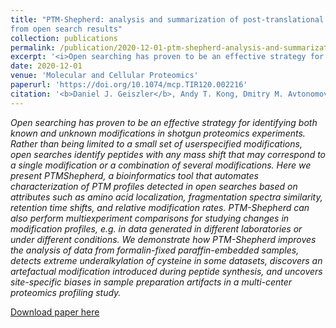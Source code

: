 ```yaml
---
title: "PTM-Shepherd: analysis and summarization of post-translational and chemical modifications
from open search results"
collection: publications
permalink: /publication/2020-12-01-ptm-shepherd-analysis-and-summarization
excerpt: '<i>Open searching has proven to be an effective strategy for identifying both known and unknown modifications in shotgun proteomics experiments. Rather than being limited to a small set of userspecified modifications, open searches identify peptides with any mass shift that may correspond to a single modification or a combination of several modifications. Here we present PTMShepherd, a bioinformatics tool that automates characterization of PTM profiles detected in open searches based on attributes such as amino acid localization, fragmentation spectra similarity, retention time shifts, and relative modification rates. PTM-Shepherd can also perform multiexperiment comparisons for studying changes in modification profiles, e.g. in data generated in different laboratories or under different conditions. We demonstrate how PTM-Shepherd improves the analysis of data from formalin-fixed paraffin-embedded samples, detects extreme underalkylation of cysteine in some datasets, discovers an artefactual modification introduced during peptide synthesis, and uncovers site-specific biases in sample preparation artifacts in a multi-center proteomics profiling study.</i>'
date: 2020-12-01
venue: 'Molecular and Cellular Proteomics'
paperurl: 'https://doi.org/10.1074/mcp.TIR120.002216'
citation: '<b>Daniel J. Geiszler</b>, Andy T. Kong, Dmitry M. Avtonomov, Fengchao Yu, Felipe da Veiga Leprevost, Alexey I. Nesvizhskii. (2020). &quot;PTM-Shepherd: analysis and summarization of post-translational and chemical modifications from open search results.&quot; <i>Mol. Cell Proteomics</i>. In press.'
---
```

<i>Open searching has proven to be an effective strategy for identifying both known and unknown
modifications in shotgun proteomics experiments. Rather than being limited to a small set of userspecified modifications, open searches identify peptides with any mass shift that may correspond to a single modification or a combination of several modifications. Here we present PTMShepherd, a bioinformatics tool that automates characterization of PTM profiles detected in open searches based on attributes such as amino acid localization, fragmentation spectra similarity, retention time shifts, and relative modification rates. PTM-Shepherd can also perform multiexperiment comparisons for studying changes in modification profiles, e.g. in data generated in different laboratories or under different conditions. We demonstrate how PTM-Shepherd improves the analysis of data from formalin-fixed paraffin-embedded samples, detects extreme underalkylation of cysteine in some datasets, discovers an artefactual modification introduced during peptide synthesis, and uncovers site-specific biases in sample preparation artifacts in a multi-center proteomics profiling study.</i>

[Download paper here](https://www.mcponline.org/content/mcprot/early/2020/12/01/mcp.TIR120.002216.full.pdf)
